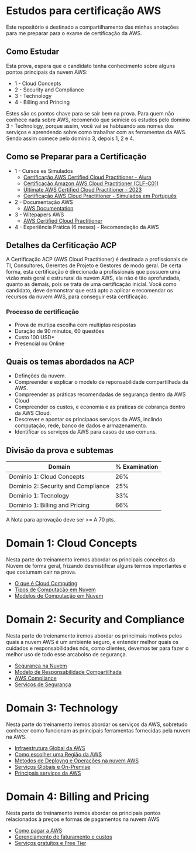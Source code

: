 # Estudos para certificação AWS
<p>Este repositório é destinado a compartilhamento das minhas anotações para me preparar para o exame de certificação da AWS.</p>

## Como Estudar
<p>Esta prova, espera que o candidato tenha conhecimento sobre alguns pontos principais da nuvem AWS:</p> 

* 1 - Cloud Concepts 
* 2 - Security and Compliance
* 3 - Technology
* 4 - Billing and Princing

<p>Estes são os pontos chave para se sair bem na prova. Para quem não conhece nada sobre AWS, recomendo que seinicie os estudos pelo dominio 3 - Technology, porque assim, você vai se habtuando aos nomes dos serviços e aprendendo sobre como trabalhar com as ferramentas da AWS. Sendo assim comece pelo dominio 3, depois 1, 2 e 4.</p> 

## Como se Preparar para a Certificação

* 1 - Cursos es Simulados
  * [Certificação AWS Certified Cloud Practitioner - Alura](https://cursos.alura.com.br/formacao-aws-certified-cloud-practitioner)
  * [Certificação Amazon AWS Cloud Practitioner (CLF-C01)](https://www.udemy.com/course/certificacao-aws-cloud-practitioner/)
  * [Ultimate AWS Certified Cloud Practitioner - 2023](https://www.udemy.com/course/aws-certified-cloud-practitioner-new/)
  * [Certificação AWS Cloud Practitioner - Simulados em Português](https://www.udemy.com/course/aws-practitioner-em-portugues/)
* 2 - Documentação AWS
  * [AWS Documentation](https://docs.aws.amazon.com/) 
* 3 - Witepapers AWS
  * [AWS Certified Cloud Practitioner](https://aws.amazon.com/pt/certification/certified-cloud-practitioner/)
* 4 - Experiência Prática (6 meses) - Recomendação da AWS

## Detalhes da Cerfiticação ACP

<p>A Certificação ACP (AWS Cloud Practitioner) é destinada a profissionais de TI, Consultores, Gerentes de Projeto
e Gestores de modo geral. De certa forma, esta certificação é direcionada a profissionais que possuem uma vizão mais geral e estrurural da nuvem AWS, ela não é tão aprofundada, quanto as demais, pois se trata de uma certificação inicial. Você como candidato, deve demonstrar que está apto a aplicar e recomendar os recursos da nuvem AWS, para conseguir esta certificação.</p>

### Processo de certificação

*  Prova de multipa escolha com multiplas respostas
*  Duração de 90 minutos, 60 questões
*  Custo 100 USD*
*  Presencial ou Online

## Quais os temas abordados na ACP

* Definções da nuvem.
* Compreender e explicar o modelo de reponsabilidade compartilhada da AWS.
* Compreender as práticas recomendadas de segurança dentro da AWS Cloud
* Compreender os custos, e economia e as praticas de cobrança dentro da AWS Cloud.
* Descrever e apontar os principaos serviços da AWS, inclindo computação, rede, banco de dados e armazenamento.
* Identificar os serviços da AWS para casos de uso comuns.

## Divisão da prova e subtemas

Domain                                | % Examination
----------------------------------    | -------------
Dominio 1: Cloud Concepts             | 26%
Dominio 2: Security and Compliance    | 25%
Dominio 1: Tecnology                  | 33%
Dominio 1: Billing and Pricing        | 66%

A Nota para aprovação deve ser >= A 70 pts. 

# Domain 1: Cloud Concepts

Nesta parte do treinamento iremos abordar os principais conceitos da Núvem de forma geral, frizando desmistificar alguns termos importantes e que costumam cair na prova.

* [O que é Cloud Computing](/clould-concepts/wath-is-cloud.md)
* [Tipos de Computação em Nuvem](/clould-concepts/cloud-types.md)
* [Modelos de Computação em Nuvem](/clould-concepts/cloud-models.md)

# Domain 2: Security and Compliance

Nesta parte do treienamento iremos abordar os princimais motivos pelos quais a nuvem AWS é um ambiente seguro, e entender melhor quais os cuidados e responsabilidades nós, como clientes, devemos ter para fazer o melhor uso de todo esse arcabolso de segurança.

* [Segurança na Nuvem](/security-compliance/cloud-security.md)
* [Modelo de Responsabilidade Compartilhada](/security-compliance/shared-responsability-model.md)
* [AWS Compliance](/security-compliance/aws-compliance.md)
* [Serviços de Segurança](/security-compliance/security-services.md)

# Domain 3: Technology

Nesta parte do treinamento iremos abordar os serviços da AWS, sobretudo conhecer como funcionam as principais ferramentas fornecidas pela nuvem na AWS.

* [Infraestrutura Global da AWS](./technology/global-infra.md)
* [Como escolher uma Região da AWS](./technology/choosing-region.md)
* [Metodos de Deployng e Operações na nuvem AWS](./technology/deployn-and-operating.md)
* [Serviços Globais e On-Premise](./technology/global-and-on-premise-services.md)
* [Principais serviços da AWS](./technology/main-services.md)


# Domain 4: Billing and Pricing

Nesta parte do treinamento iremos abordar os principais pontos relacionados à preços e formas de pagamentos na nuvem AWS

* [Como pagar a AWS](/billing-pricing/who-to-pay-aws.md)
* [Gerenciamento de faturamento e custos](/billing-pricing/aws-billing-cost-and-management.md)
* [Serviços gratuitos e Free Tier](/billing-pricing/free-services-and-free-tier.md)